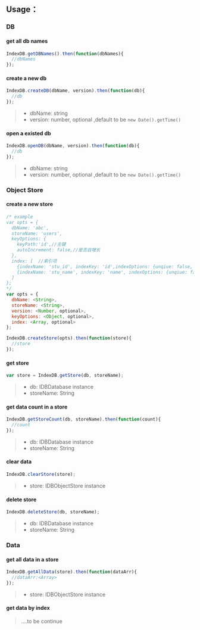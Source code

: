 ## Usage：

### DB 

#### get all db names

```javascript
IndexDB.getDBNames().then(function(dbNames){
  //dbNames
});
```
#### create a new db

```javascript
IndexDB.createDB(dbName, version).then(function(db){
  //db
});
```
> * dbName: string
> * version: number, optional ,default to be `new Date().getTime()`

#### open a existed db

```javascript
IndexDB.openDB(dbName, version).then(function(db){
  //db
});
```

> * dbName: string
> * version: number, optional ,default to be `new Date().getTime()`

### Object Store

#### create a new store

```javascript
/* example
var opts = {
  dbName: 'abc',
  storeName: 'users',
  keyOptions: {
    keyPath:'id',//主键
    autoIncrement: false,//是否自增长
  },
  index: [  //索引项
    {indexName: 'stu_id', indexKey: 'id',indexOptions: {unqiue: false, mulitEntry: false}},
    {indexName: 'stu_name', indexKey: 'name', indexOptions: {unqiue: false, mulitEntry: false}},
  ]
};
*/
var opts = {
  dbName: <String>,
  storeName: <String>,
  version: <Number, optional>,
  keyOptions: <Object, optional>,
  index: <Array, optional>
};

IndexDB.createStore(opts).then(function(store){
  //store
});
```

#### get store

```javascript
var store = IndexDB.getStore(db, storeName);
```

> * db: IDBDatabase instance
> * storeName: String

#### get data count in a store

```javascript
IndexDB.getStoreCount(db, storeName).then(function(count){
  //count
});
```

> * db: IDBDatabase instance
> * storeName: String

#### clear data

```javascript
IndexDB.clearStore(store);
```

> * store: IDBObjectStore instance

#### delete store

```javascript
IndexDB.deleteStore(db, storeName);
```

> * db: IDBDatabase instance
> * storeName: String

### Data

#### get all data in a store

```javascript
IndexDB.getAllData(store).then(function(dataArr){
  //dataArr:<Array>
});
```

> * store: IDBObjectStore instance

#### get data by index



> ….to be continue